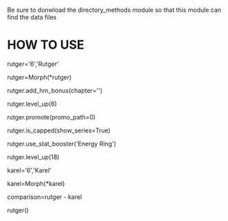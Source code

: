 Be sure to donwload the directory_methods module so that this module can find the data files

HOW TO USE
===
rutger='6','Rutger'

rutger=Morph(\*rutger)

rutger.add\_hm\_bonus(chapter='')

rutger.level\_up(6)

rutger.promote(promo_path=0)

rutger.is\_capped(show\_series=True)

rutger.use\_stat\_booster('Energy Ring')

rutger.level\_up(18)

karel='6','Karel'

karel=Morph(\*karel)

comparison=rutger - karel

rutger()
